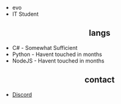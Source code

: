- evo
- IT Student

<h2 align="center">langs</h2>

- C# - Somewhat Sufficient
- Python - Havent touched in months
- NodeJS - Havent touched in months

<h2 align="center">contact</h2>

- [Discord](https://discord.com/users/527458512390062100)
